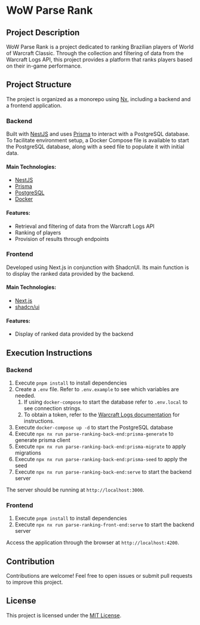 # WoW Parse Rank

## Project Description

WoW Parse Rank is a project dedicated to ranking Brazilian players of World of Warcraft Classic. Through the collection and filtering of data from the Warcraft Logs API, this project provides a platform that ranks players based on their in-game performance.

## Project Structure

The project is organized as a monorepo using [Nx](https://nx.dev/), including a backend and a frontend application.

### Backend

Built with [NestJS](https://nestjs.com/) and uses [Prisma](https://www.prisma.io/) to interact with a PostgreSQL database. To facilitate environment setup, a Docker Compose file is available to start the PostgreSQL database, along with a seed file to populate it with initial data.

#### Main Technologies:
- [NestJS](https://nestjs.com/)
- [Prisma](https://www.prisma.io/)
- [PostgreSQL](https://www.postgresql.org/)
- [Docker](https://docs.docker.com/)

#### Features:
- Retrieval and filtering of data from the Warcraft Logs API
- Ranking of players
- Provision of results through endpoints

### Frontend

Developed using Next.js in conjunction with ShadcnUI. Its main function is to display the ranked data provided by the backend.

#### Main Technologies:
- [Next.js](https://nextjs.org/)
- [shadcn/ui](https://ui.shadcn.com/)

#### Features:
- Display of ranked data provided by the backend

## Execution Instructions

### Backend

1. Execute `pnpm install` to install dependencies
2. Create a `.env` file. Refer to `.env.example` to see which variables are needed.
    1. If using `docker-compose` to start the database refer to `.env.local` to see connection strings.
    2. To obtain a token, refer to the [Warcraft Logs documentation](https://www.warcraftlogs.com/api/docs) for instructions.
3. Execute `docker-compose up -d` to start the PostgreSQL database
4. Execute `npx nx run parse-ranking-back-end:prisma-generate` to generate prisma client
5. Execute `npx nx run parse-ranking-back-end:prisma-migrate` to apply migrations
6. Execute `npx nx run parse-ranking-back-end:prisma-seed` to apply the seed
7. Execute `npx nx run parse-ranking-back-end:serve` to start the backend server

The server should be running at `http://localhost:3000`.

### Frontend

1. Execute `pnpm install` to install dependencies
7. Execute `npx nx run parse-ranking-front-end:serve` to start the backend server

Access the application through the browser at `http://localhost:4200`.

## Contribution

Contributions are welcome! Feel free to open issues or submit pull requests to improve this project.

## License

This project is licensed under the [MIT License](LICENSE).
